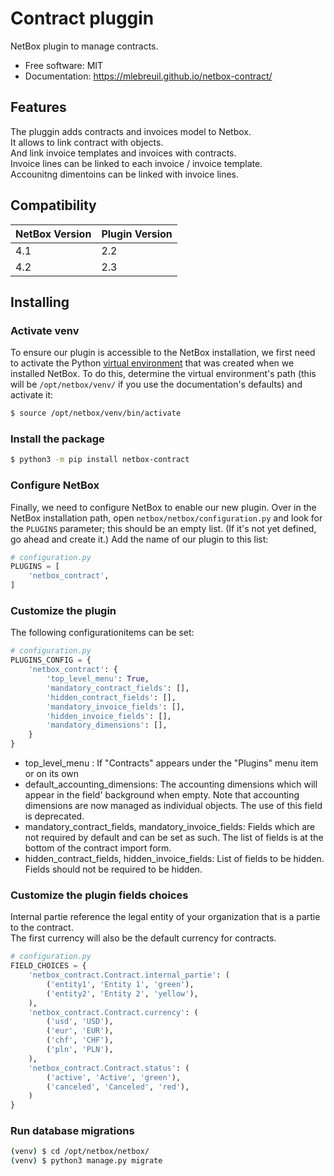 # Contract pluggin

NetBox plugin to manage contracts.


* Free software: MIT
* Documentation: https://mlebreuil.github.io/netbox-contract/

## Features

The pluggin adds contracts and invoices model to Netbox.  
It allows to link contract with objects.  
And link invoice templates and invoices with contracts.  
Invoice lines can be linked to each invoice / invoice template.  
Accounitng dimentoins can be linked with invoice lines.  

## Compatibility

| NetBox Version | Plugin Version |
|----------------|----------------|
|     4.1        |      2.2       |
|     4.2        |      2.3       |

## Installing

### Activate venv
To ensure our plugin is accessible to the NetBox installation, we first need to activate the Python [virtual environment](https://docs.python.org/3/library/venv.html) that was created when we installed NetBox. To do this, determine the virtual environment's path (this will be `/opt/netbox/venv/` if you use the documentation's defaults) and activate it:

```bash
$ source /opt/netbox/venv/bin/activate
```

### Install the package 

```bash
$ python3 -m pip install netbox-contract
```

### Configure NetBox

Finally, we need to configure NetBox to enable our new plugin. Over in the NetBox installation path, open `netbox/netbox/configuration.py` and look for the `PLUGINS` parameter; this should be an empty list. (If it's not yet defined, go ahead and create it.) Add the name of our plugin to this list:

```python
# configuration.py
PLUGINS = [
    'netbox_contract',
]
```

### Customize the plugin

The following configurationitems can be set:

```python
# configuration.py
PLUGINS_CONFIG = {
    'netbox_contract': {
        'top_level_menu': True,
        'mandatory_contract_fields': [],
        'hidden_contract_fields': [],
        'mandatory_invoice_fields': [],
        'hidden_invoice_fields': [],
        'mandatory_dimensions': [],
    }
}

```

* top_level_menu : If "Contracts" appears under the "Plugins" menu item or on its own
* default_accounting_dimensions: The accounting dimensions which will appear in the field' background when empty. Note that accounting dimensions are now managed as individual objects. The use of this field is deprecated.  
* mandatory_contract_fields, mandatory_invoice_fields: Fields which are not required by default and can be set as such. The list of fields is at the bottom of the contract import form.
* hidden_contract_fields, hidden_invoice_fields: List of fields to be hidden. Fields should not be required to be hidden.

### Customize the plugin fields choices

Internal partie reference the legal entity of your organization that is a partie to the contract.  
The first currency will also be the default currency for contracts.  

```python
# configuration.py
FIELD_CHOICES = {
    'netbox_contract.Contract.internal_partie': (
        ('entity1', 'Entity 1', 'green'),
        ('entity2', 'Entity 2', 'yellow'),
    ),
    'netbox_contract.Contract.currency': (
        ('usd', 'USD'),
        ('eur', 'EUR'),
        ('chf', 'CHF'),
        ('pln', 'PLN'),
    ),
    'netbox_contract.Contract.status': (
        ('active', 'Active', 'green'),
        ('canceled', 'Canceled', 'red'),
    )
}

```

### Run database migrations

```bash
(venv) $ cd /opt/netbox/netbox/
(venv) $ python3 manage.py migrate
```
